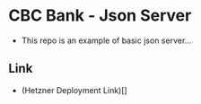 # CBC Bank - Json Server

- This repo is an example of basic json server...

## Link

- (Hetzner Deployment Link)[]
